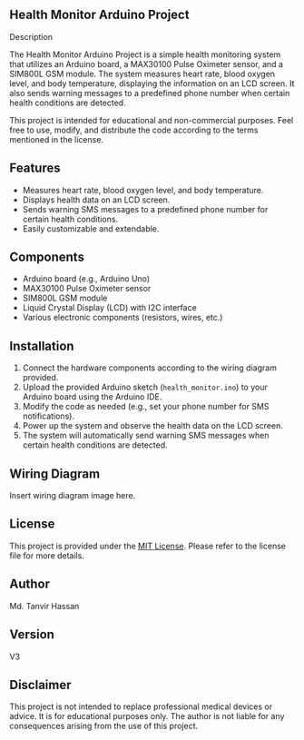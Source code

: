 ## Health Monitor Arduino Project


Description

The Health Monitor Arduino Project is a simple health monitoring system that utilizes an Arduino board, a MAX30100 Pulse Oximeter sensor, and a SIM800L GSM module. The system measures heart rate, blood oxygen level, and body temperature, displaying the information on an LCD screen. It also sends warning messages to a predefined phone number when certain health conditions are detected.

This project is intended for educational and non-commercial purposes. Feel free to use, modify, and distribute the code according to the terms mentioned in the license.

## Features

- Measures heart rate, blood oxygen level, and body temperature.
- Displays health data on an LCD screen.
- Sends warning SMS messages to a predefined phone number for certain health conditions.
- Easily customizable and extendable.

## Components

- Arduino board (e.g., Arduino Uno)
- MAX30100 Pulse Oximeter sensor
- SIM800L GSM module
- Liquid Crystal Display (LCD) with I2C interface
- Various electronic components (resistors, wires, etc.)

## Installation

1. Connect the hardware components according to the wiring diagram provided.
2. Upload the provided Arduino sketch (`health_monitor.ino`) to your Arduino board using the Arduino IDE.
3. Modify the code as needed (e.g., set your phone number for SMS notifications).
4. Power up the system and observe the health data on the LCD screen.
5. The system will automatically send warning SMS messages when certain health conditions are detected.

## Wiring Diagram

Insert wiring diagram image here.

## License

This project is provided under the [MIT License](https://github.com/ReTr0-MaKeR/Health-Monitor-/blob/main/LICENSE). Please refer to the license file for more details.

## Author

Md. Tanvir Hassan

## Version

V3

## Disclaimer

This project is not intended to replace professional medical devices or advice. It is for educational purposes only. The author is not liable for any consequences arising from the use of this project.


